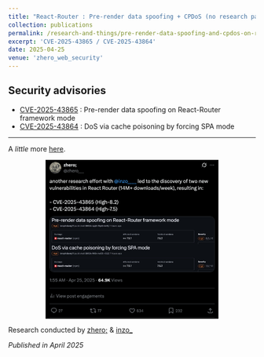 ```yaml
---
title: "React-Router : Pre-render data spoofing + CPDoS (no research paper)"
collection: publications
permalink: /research-and-things/pre-render-data-spoofing-and-cpdos-on-react-router
excerpt: 'CVE-2025-43865 / CVE-2025-43864'
date: 2025-04-25
venue: 'zhero_web_security'
---
```


## Security advisories
- [CVE-2025-43865](https://github.com/remix-run/react-router/security/advisories/GHSA-cpj6-fhp6-mr6j) : Pre-render data spoofing on React-Router framework mode
- [CVE-2025-43864](https://github.com/remix-run/react-router/security/advisories/GHSA-f46r-rw29-r322) : DoS via cache poisoning by forcing SPA mode

--------------

A *little* more [here](https://x.com/zhero___/status/1915555220165107916).

<img src="/images/rr-pre-render.png" width="70%" style="display: block; margin: 0 auto">

Research conducted by [zhero;](https://x.com/zhero___) & [inzo_](https://x.com/inzo____)

*Published in April 2025*